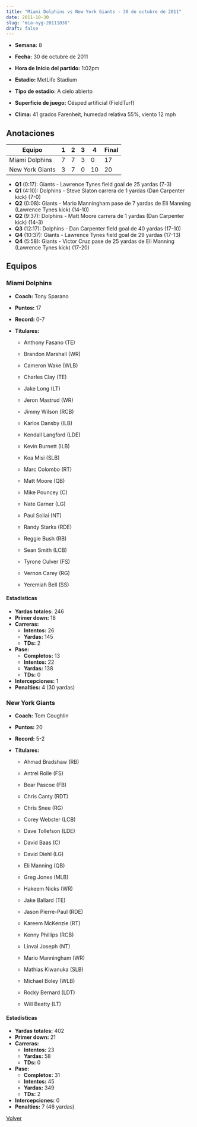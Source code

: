 ```yaml
---
title: "Miami Dolphins vs New York Giants - 30 de octubre de 2011"
date: 2011-10-30
slug: "mia-nyg-20111030"
draft: false
---
```


* **Semana:** 8
* **Fecha:** 30 de octubre de 2011

* **Hora de Inicio del partido:** 1:02pm
* **Estadio:** MetLife Stadium
* **Tipo de estadio:** A cielo abierto
* **Superficie de juego:** Césped artificial (FieldTurf)
* **Clima:** 41 grados Farenheit, humedad relativa 55%, viento 12 mph





## Anotaciones
| Equipo | 1 | 2 | 3 | 4 | Final |
|--------|---|---|---|---|-------|
| Miami Dolphins  | 7 | 7 | 3 | 0  | 17 |
| New York Giants  | 3 | 7 | 0 | 10  | 20 |
* **Q1** (0:17): Giants - Lawrence Tynes field goal de 25 yardas (7-3)
* **Q1** (4:10): Dolphins - Steve Slaton carrera de 1 yardas (Dan Carpenter kick) (7-0)
* **Q2** (0:08): Giants - Mario Manningham pase de 7 yardas de Eli Manning (Lawrence Tynes kick) (14-10)
* **Q2** (9:37): Dolphins - Matt Moore carrera de 1 yardas (Dan Carpenter kick) (14-3)
* **Q3** (12:17): Dolphins - Dan Carpenter field goal de 40 yardas (17-10)
* **Q4** (10:37): Giants - Lawrence Tynes field goal de 29 yardas (17-13)
* **Q4** (5:58): Giants - Victor Cruz pase de 25 yardas de Eli Manning (Lawrence Tynes kick) (17-20)


## Equipos


### Miami Dolphins
* **Coach:** Tony Sparano
* **Puntos:** 17
* **Record:** 0-7
* **Titulares:** 

  * Anthony Fasano (TE) 

  * Brandon Marshall (WR) 

  * Cameron Wake (WLB) 

  * Charles Clay (TE) 

  * Jake Long (LT) 

  * Jeron Mastrud (WR) 

  * Jimmy Wilson (RCB) 

  * Karlos Dansby (ILB) 

  * Kendall Langford (LDE) 

  * Kevin Burnett (ILB) 

  * Koa Misi (SLB) 

  * Marc Colombo (RT) 

  * Matt Moore (QB) 

  * Mike Pouncey (C) 

  * Nate Garner (LG) 

  * Paul Soliai (NT) 

  * Randy Starks (RDE) 

  * Reggie Bush (RB) 

  * Sean Smith (LCB) 

  * Tyrone Culver (FS) 

  * Vernon Carey (RG) 

  * Yeremiah Bell (SS) 

#### Estadísticas
* **Yardas totales:** 246
* **Primer down:** 18
* **Carreras:**
  * **Intentos:** 26
  * **Yardas:** 145
  * **TDs:** 2
* **Pase:**
  * **Completos:** 13
  * **Intentos:** 22
  * **Yardas:** 138
  * **TDs:** 0
* **Intercepciones:** 1
* **Penalties:** 4 (30 yardas)

### New York Giants
* **Coach:** Tom Coughlin
* **Puntos:** 20
* **Record:** 5-2
* **Titulares:** 

  * Ahmad Bradshaw (RB) 

  * Antrel Rolle (FS) 

  * Bear Pascoe (FB) 

  * Chris Canty (RDT) 

  * Chris Snee (RG) 

  * Corey Webster (LCB) 

  * Dave Tollefson (LDE) 

  * David Baas (C) 

  * David Diehl (LG) 

  * Eli Manning (QB) 

  * Greg Jones (MLB) 

  * Hakeem Nicks (WR) 

  * Jake Ballard (TE) 

  * Jason Pierre-Paul (RDE) 

  * Kareem McKenzie (RT) 

  * Kenny Phillips (RCB) 

  * Linval Joseph (NT) 

  * Mario Manningham (WR) 

  * Mathias Kiwanuka (SLB) 

  * Michael Boley (WLB) 

  * Rocky Bernard (LDT) 

  * Will Beatty (LT) 

#### Estadísticas
* **Yardas totales:** 402
* **Primer down:** 21
* **Carreras:**
  * **Intentos:** 23
  * **Yardas:** 58
  * **TDs:** 0
* **Pase:**
  * **Completos:** 31
  * **Intentos:** 45
  * **Yardas:** 349
  * **TDs:** 2
* **Intercepciones:** 0
* **Penalties:** 7 (46 yardas)


[Volver](/historia/2011)
